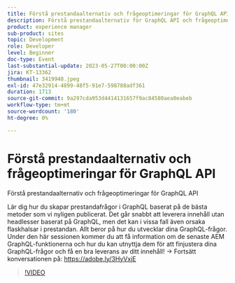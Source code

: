 ```yaml
---
title: Förstå prestandaalternativ och frågeoptimeringar för GraphQL API
description: Förstå prestandaalternativ för GraphQL API och frågeoptimeringarLär dig hur du skapar prestandaförbättringar för GraphQL-frågor baserat på de bästa metoder som vi nyligen publicerat. Det går snabbt att leverera innehåll utan headlesser baserat på GraphQL, men det kan i vissa fall även orsaka flaskhalsar i prestandan. Allt beror på hur du utvecklar dina GraphQL-frågor. Under den här sessionen kommer du att få information om de senaste AEM GraphQL-funktionerna och hur du kan utnyttja dem för att finjustera dina GraphQL-frågor och få en bra leverans av ditt innehåll!
product: experience manager
sub-product: sites
topic: Development
role: Developer
level: Beginner
doc-type: Event
last-substantial-update: 2023-05-27T00:00:00Z
jira: KT-13362
thumbnail: 3419948.jpeg
exl-id: 47e32914-4899-48f5-91e7-598788adf361
duration: 1713
source-git-commit: 9a297cda953d4414131657f9ac84580aea0eabeb
workflow-type: tm+mt
source-wordcount: '180'
ht-degree: 0%

---
```


# Förstå prestandaalternativ och frågeoptimeringar för GraphQL API

Förstå prestandaalternativ och frågeoptimeringar för GraphQL API

Lär dig hur du skapar prestandafrågor i GraphQL baserat på de bästa metoder som vi nyligen publicerat. Det går snabbt att leverera innehåll utan headlesser baserat på GraphQL, men det kan i vissa fall även orsaka flaskhalsar i prestandan. Allt beror på hur du utvecklar dina GraphQL-frågor. Under den här sessionen kommer du att få information om de senaste AEM GraphQL-funktionerna och hur du kan utnyttja dem för att finjustera dina GraphQL-frågor och få en bra leverans av ditt innehåll! → Fortsätt konversationen på: https://adobe.ly/3HyVxjE

>[!VIDEO](https://video.tv.adobe.com/v/3419948/?learn=on)
